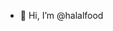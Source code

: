 - 👋 Hi, I’m @halalfood

<!---
halalfood/halalfood is a ✨ special ✨ repository because its `README.md` (this file) appears on your GitHub profile.
You can click the Preview link to take a look at your changes.
--->
